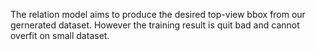 The relation model aims to produce the desired top-view bbox from our gernerated dataset.
However the training result is quit bad and cannot overfit on small dataset.

